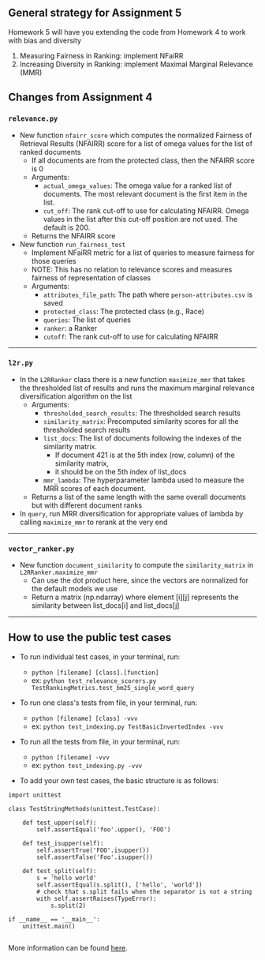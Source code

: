 ## General strategy for Assignment 5
Homework 5 will have you extending the code from Homework 4 to work with bias and diversity
1. Measuring Fairness in Ranking: implement NFaiRR
2. Increasing Diversity in Ranking: implement Maximal Marginal Relevance (MMR) 

## Changes from Assignment 4

### `relevance.py`

- New function `nfairr_score` which computes the normalized Fairness of Retrieval Results (NFAIRR) score for a list of omega values for the list of ranked documents
  - If all documents are from the protected class, then the NFAIRR score is 0
  - Arguments:
    - `actual_omega_values`: The omega value for a ranked list of documents. The most relevant document is the first item in the list.
    - `cut_off`: The rank cut-off to use for calculating NFAIRR. Omega values in the list after this cut-off position are not used. The default is 200.
  - Returns the NFAIRR score
- New function `run_fairness_test`
  - Implement NFaiRR metric for a list of queries to measure fairness for those queries
  - NOTE: This has no relation to relevance scores and measures fairness of representation of classes 
  - Arguments:
    - `attributes_file_path`: The path where `person-attributes.csv` is saved
    - `protected_class`: The protected class (e.g., Race)
    - `queries`: The list of queries
    - `ranker`: a Ranker
    - `cutoff`: The rank cut-off to use for calculating NFAIRR

---

### `l2r.py`
- In the `L2RRanker` class there is a new function `maximize_mmr` that takes the thresholded list of results and runs the maximum marginal relevance diversification algorithm on the list
  - Arguments:
    - `thresholded_search_results`: The thresholded search results
    - `similarity_matrix`: Precomputed similarity scores for all the thresholded search results
    - `list_docs`: The list of documents following the indexes of the similarity matrix.
      - If document 421 is at the 5th index (row, column) of the similarity matrix,
      - it should be on the 5th index of list_docs
    - `mmr_lambda`: The hyperparameter lambda used to measure the MRR scores of each document.
  - Returns a list of the same length with the same overall documents but with different document ranks
- In `query`, run MRR diversification for appropriate values of lambda by calling `maximize_mmr` to rerank at the very end
---

### `vector_ranker.py`

- New function `document_similarity` to compute the `similarity_matrix` in `L2RRanker.maximize_mmr`
  - Can use the dot product here, since the vectors are normalized for the default models we use
  - Return a matrix (np.ndarray) where element [i][j] represents the similarity between list_docs[i] and list_docs[j]

---

## How to use the public test cases

- To run individual test cases, in your terminal, run:
  * `python [filename] [class].[function]`
  * ex: `python test_relevance_scorers.py TestRankingMetrics.test_bm25_single_word_query`
 
- To run one class's tests from file, in your terminal, run:
  * `python [filename] [class] -vvv`
  * ex: `python test_indexing.py TestBasicInvertedIndex -vvv`

- To run all the tests from file, in your terminal, run:
  * `python [filename] -vvv`
  * ex: `python test_indexing.py -vvv`


- To add your own test cases, the basic structure is as follows:
  
```
import unittest

class TestStringMethods(unittest.TestCase):

    def test_upper(self):
        self.assertEqual('foo'.upper(), 'FOO')

    def test_isupper(self):
        self.assertTrue('FOO'.isupper())
        self.assertFalse('Foo'.isupper())

    def test_split(self):
        s = 'hello world'
        self.assertEqual(s.split(), ['hello', 'world'])
        # check that s.split fails when the separator is not a string
        with self.assertRaises(TypeError):
            s.split(2)

if __name__ == '__main__':
    unittest.main()
  
```
More information can be found [here](https://docs.python.org/3/library/unittest.html).
